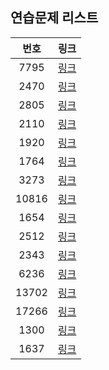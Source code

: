 ## 연습문제 리스트
|번호|링크|
|:---:|:---:|
|7795|[링크](http://boj.kr/7795)|
|2470|[링크](http://boj.kr/2470)|
|2805|[링크](http://boj.kr/2805)|
|2110|[링크](http://boj.kr/2110)|
|1920|[링크](http://boj.kr/1920)|
|1764|[링크](http://boj.kr/1764)|
|3273|[링크](http://boj.kr/3273)|
|10816|[링크](http://boj.kr/10816)|
|1654|[링크](http://boj.kr/1654)|
|2512|[링크](http://boj.kr/2512)|
|2343|[링크](http://boj.kr/2343)|
|6236|[링크](http://boj.kr/6236)|
|13702|[링크](http://boj.kr/13702)|
|17266|[링크](http://boj.kr/17266)|
|1300|[링크](http://boj.kr/1300)|
|1637|[링크](http://boj.kr/1637)|
